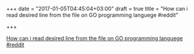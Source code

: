 +++
date = "2017-01-05T04:45:04+03:00"
draft = true
title = "How can i read desired line from the file on GO programming languege  #reddit"

+++

<p><a href="https://t.co/BcQgwNskbE">How can i read desired line from the file on GO programming languege  #reddit</a></p>
